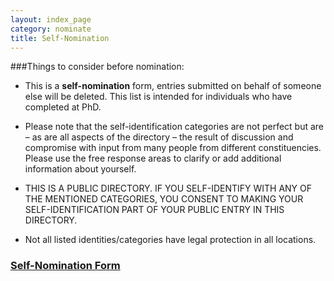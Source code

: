```yaml
---
layout: index_page
category: nominate
title: Self-Nomination
---
```


###Things to consider before nomination:

* This is a **self-nomination** form, entries submitted on behalf of someone else will be deleted. This list is intended for individuals who have completed at PhD.

*  Please note that the self-identification categories are not perfect but are – as are all aspects of the directory – the result of discussion and compromise with input from many people from different constituencies. Please use the free response areas to clarify or add additional information about yourself.

* THIS IS A PUBLIC DIRECTORY. IF YOU SELF-IDENTIFY WITH ANY OF THE MENTIONED CATEGORIES, YOU CONSENT TO MAKING YOUR SELF-IDENTIFICATION PART OF YOUR PUBLIC ENTRY IN THIS DIRECTORY.

* Not all listed identities/categories have legal protection in all locations.

### [Self-Nomination Form]("https://docs.google.com/forms/d/e/1FAIpQLSf5lAsWkw_4aPlQXOhGeYaMfK0gJDuRfnKwobq4L0X45tqHcQ/viewform?usp=sf_link")